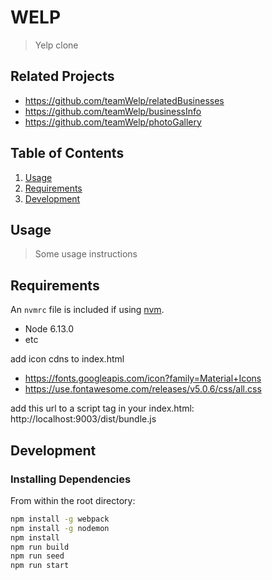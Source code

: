 # WELP

> Yelp clone

## Related Projects

  - https://github.com/teamWelp/relatedBusinesses
  - https://github.com/teamWelp/businessInfo
  - https://github.com/teamWelp/photoGallery

## Table of Contents

1. [Usage](#Usage)
1. [Requirements](#requirements)
1. [Development](#development)

## Usage

> Some usage instructions

## Requirements

An `nvmrc` file is included if using [nvm](https://github.com/creationix/nvm).

- Node 6.13.0
- etc

add icon cdns to index.html

  - https://fonts.googleapis.com/icon?family=Material+Icons
  - https://use.fontawesome.com/releases/v5.0.6/css/all.css

add this url to a script tag in your index.html:
  http://localhost:9003/dist/bundle.js

## Development

### Installing Dependencies

From within the root directory:

```sh
npm install -g webpack
npm install -g nodemon
npm install
npm run build
npm run seed
npm run start
```

